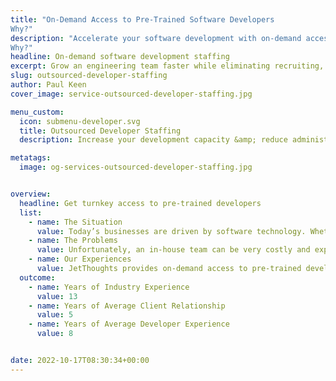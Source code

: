 ```yaml
---
title: "On-Demand Access to Pre-Trained Software Developers
Why?"
description: "Accelerate your software development with on-demand access to pre-trained developers. Reduce hiring costs and streamline your projects with our fully-managed staffing solutions. Contact us today!
Why?"
headline: On-demand software development staffing
excerpt: Grow an engineering team faster while eliminating recruiting, training, & payroll costs with access to pre-trained developers ready to deploy in weeks.
slug: outsourced-developer-staffing
author: Paul Keen
cover_image: service-outsourced-developer-staffing.jpg

menu_custom:
  icon: submenu-developer.svg
  title: Outsourced Developer Staffing
  description: Increase your development capacity &amp; reduce administrative workloads with pre-trained engineers that are ready to deploy within weeks.

metatags:
  image: og-services-outsourced-developer-staffing.jpg


overview:
  headline: Get turnkey access to pre-trained developers
  list:
    - name: The Situation
      value: Today’s businesses are driven by software technology. Whether it’s launching a product, building a website, or managing digital infrastructure, many organizations rely on software developers to stay competitive and accelerate growth. Software development can unlock new possibilities for organizations by creating new revenue streams, optimizing operations, reducing costs, & driving adaptability.
    - name: The Problems
      value: Unfortunately, an in-house team can be very costly and experienced software development talent can be hard to find & competitive to hire. Even with access to good developers, it takes technical leadership, operational structure, and dedicated supervision to successfully develop a software product on time.
    - name: Our Experiences
      value: JetThoughts provides on-demand access to pre-trained developers to help companies grow their software development team at a fraction of the costs. As a fully-managed staffing service, we can handle everything from vetting, training, and onboarding to managing payroll, benefits, and HR compliance.
  outcome:
    - name: Years of Industry Experience
      value: 13
    - name: Years of Average Client Relationship
      value: 5
    - name: Years of Average Developer Experience
      value: 8


date: 2022-10-17T08:30:34+00:00
---
```

